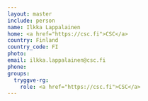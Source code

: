 ```yaml
---
layout: master
include: person
name: Ilkka Lappalainen
home: <a href="https://csc.fi">CSC</a>
country: Finland
country_code: FI
photo:
email: ilkka.lappalainen@csc.fi
phone:
groups:
  tryggve-rg:
    role: <a href="https://csc.fi">CSC</a>
---
```

